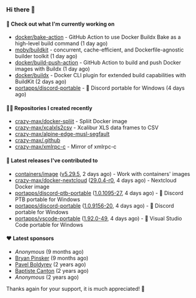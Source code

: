 ### Hi there 👋

#### 👷 Check out what I'm currently working on

- [docker/bake-action](https://github.com/docker/bake-action) - GitHub Action to use Docker Buildx Bake as a high-level build command (1 day ago)
- [moby/buildkit](https://github.com/moby/buildkit) - concurrent, cache-efficient, and Dockerfile-agnostic builder toolkit (1 day ago)
- [docker/build-push-action](https://github.com/docker/build-push-action) - GitHub Action to build and push Docker images with Buildx (1 day ago)
- [docker/buildx](https://github.com/docker/buildx) - Docker CLI plugin for extended build capabilities with BuildKit (2 days ago)
- [portapps/discord-portable](https://github.com/portapps/discord-portable) - 🚀 Discord portable for Windows (4 days ago)

#### 👨‍💻 Repositories I created recently

- [crazy-max/docker-spliit](https://github.com/crazy-max/docker-spliit) - Spliit Docker image
- [crazy-max/xcalxls2csv](https://github.com/crazy-max/xcalxls2csv) - Xcalibur XLS data frames to CSV
- [crazy-max/alpine-edge-musl-segfault](https://github.com/crazy-max/alpine-edge-musl-segfault)
- [crazy-max/.github](https://github.com/crazy-max/.github)
- [crazy-max/xmlrpc-c](https://github.com/crazy-max/xmlrpc-c) - Mirror of xmlrpc-c

#### 🚀 Latest releases I've contributed to

- [containers/image](https://github.com/containers/image) ([v5.29.5](https://github.com/containers/image/releases/tag/v5.29.5), 2 days ago) - Work with containers&#39; images
- [crazy-max/docker-nextcloud](https://github.com/crazy-max/docker-nextcloud) ([29.0.4-r0](https://github.com/crazy-max/docker-nextcloud/releases/tag/29.0.4-r0), 4 days ago) - Nextcloud Docker image
- [portapps/discord-ptb-portable](https://github.com/portapps/discord-ptb-portable) ([1.0.1095-27](https://github.com/portapps/discord-ptb-portable/releases/tag/1.0.1095-27), 4 days ago) - 🚀 Discord PTB portable for Windows
- [portapps/discord-portable](https://github.com/portapps/discord-portable) ([1.0.9156-20](https://github.com/portapps/discord-portable/releases/tag/1.0.9156-20), 4 days ago) - 🚀 Discord portable for Windows
- [portapps/vscode-portable](https://github.com/portapps/vscode-portable) ([1.92.0-49](https://github.com/portapps/vscode-portable/releases/tag/1.92.0-49), 4 days ago) - 🚀 Visual Studio Code portable for Windows

#### ❤️ Latest sponsors
- _Anonymous_ (9 months ago)
- [Bryan Pinsker](https://github.com/BryanPinsker) (9 months ago)
- [Pavel Boldyrev](https://github.com/bpg) (2 years ago)
- [Baptiste Canton](https://github.com/batmac) (2 years ago)
- _Anonymous_ (2 years ago)

Thanks again for your support, it is much appreciated! 🙏
